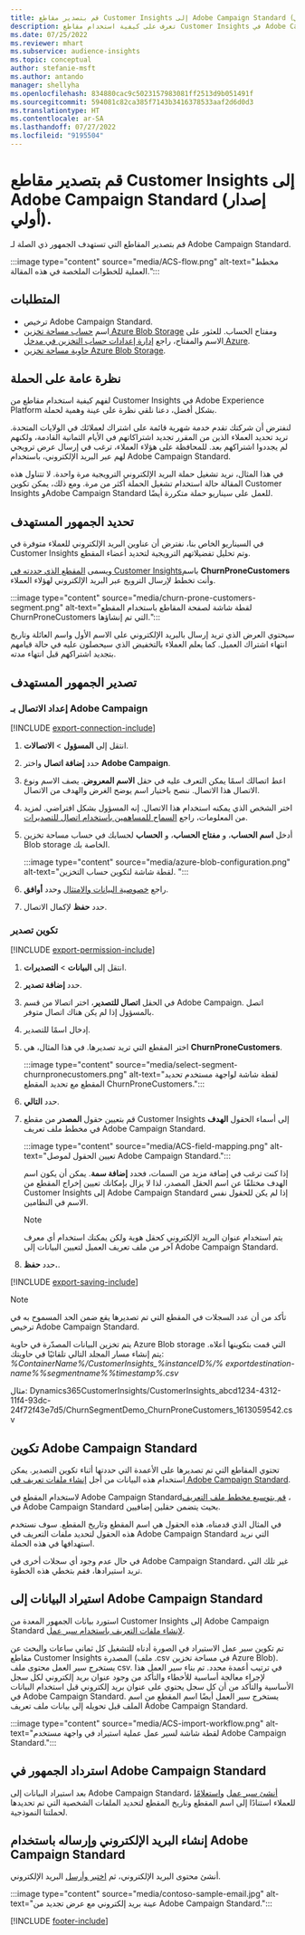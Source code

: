 ```yaml
---
title: قم بتصدير مقاطع Customer Insights إلى Adobe Campaign Standard (إصدار أولي).
description: تعرف على كيفية استخدام مقاطع Customer Insights في Adobe Campaign Standard.
ms.date: 07/25/2022
ms.reviewer: mhart
ms.subservice: audience-insights
ms.topic: conceptual
author: stefanie-msft
ms.author: antando
manager: shellyha
ms.openlocfilehash: 834880cac9c5023157983081ff2513d9b051491f
ms.sourcegitcommit: 594081c82ca385f7143b3416378533aaf2d6d0d3
ms.translationtype: HT
ms.contentlocale: ar-SA
ms.lasthandoff: 07/27/2022
ms.locfileid: "9195504"
---
```

# <a name="export-customer-insights-segments-to-adobe-campaign-standard-preview"></a>قم بتصدير مقاطع Customer Insights إلى Adobe Campaign Standard (إصدار أولي).

قم بتصدير المقاطع التي تستهدف الجمهور ذي الصلة لـ Adobe Campaign Standard.

:::image type="content" source="media/ACS-flow.png" alt-text="مخطط العملية للخطوات الملخصة في هذه المقالة.":::

## <a name="prerequisites"></a>المتطلبات

- ترخيص Adobe ‏Campaign Standard.
- اسم [حساب مساحة تخزين Azure Blob Storage](/azure/storage/blobs/create-data-lake-storage-account) ومفتاح الحساب. للعثور على الاسم والمفتاح، راجع [إدارة إعدادات حساب التخزين في مدخل Azure](/azure/storage/common/storage-account-manage).
- [حاوية مساحة تخزين Azure Blob Storage](/azure/storage/blobs/storage-quickstart-blobs-portal#create-a-container).

## <a name="campaign-overview"></a>نظرة عامة على الحملة

لفهم كيفية استخدام مقاطع من Customer Insights في Adobe Experience Platform بشكل أفضل، دعنا نلقي نظرة على عينة وهمية لحملة.

لنفترض أن شركتك تقدم خدمة شهرية قائمة على اشتراك لعملائك في الولايات المتحدة. تريد تحديد العملاء الذين من المقرر تجديد اشتراكاتهم في الأيام الثمانية القادمة، ولكنهم لم يجددوا اشتراكهم بعد. للمحافظة على هؤلاء العملاء، ترغب في إرسال عرض ترويجي لهم عبر البريد الإلكتروني، باستخدام Adobe Campaign Standard.

في هذا المثال، نريد تشغيل حملة البريد الإلكتروني الترويجية مرة واحدة. لا تتناول هذه المقالة حالة استخدام تشغيل الحملة أكثر من مرة. ومع ذلك، يمكن تكوين Customer Insights وAdobe Campaign Standard للعمل على سيناريو حملة متكررة أيضًا.

## <a name="identify-your-target-audience"></a>تحديد الجمهور المستهدف

في السيناريو الخاص بنا، نفترض أن عناوين البريد الإلكتروني للعملاء متوفرة في Customer Insights وتم تحليل تفضيلاتهم الترويجية لتحديد أعضاء المقطع.

ويسمى [المقطع الذي حددته في Customer Insights](segments.md)باسم **ChurnProneCustomers** وأنت تخطط لإرسال الترويج عبر البريد الإلكتروني لهؤلاء العملاء.

:::image type="content" source="media/churn-prone-customers-segment.png" alt-text="لقطة شاشة لصفحة المقاطع باستخدام المقطع ChurnProneCustomers التي تم إنشاؤها.":::

سيحتوي العرض الذي تريد إرسال بالبريد الإلكتروني على الاسم الأول واسم العائلة وتاريخ انتهاء اشتراك العميل. كما يعلم العملاء بالتخفيض الذي سيحصلون عليه في حالة قيامهم بتجديد اشتراكهم قبل انتهاء مدته.

## <a name="export-your-target-audience"></a>تصدير الجمهور المستهدف

### <a name="set-up-connection-to-adobe-campaign"></a>إعداد الاتصال بـ Adobe ‏Campaign

[!INCLUDE [export-connection-include](includes/export-connection-admn.md)]

1. انتقل إلى **المسؤول** > **الاتصالات**.

1. حدد **إضافة اتصال** واختر **Adobe ‏Campaign**.

1. اعط اتصالك اسمًا يمكن التعرف عليه في حقل **الاسم المعروض**. يصف الاسم ونوع الاتصال هذا الاتصال. ننصح باختيار اسم يوضح الغرض والهدف من الاتصال.

1. اختر الشخص الذي يمكنه استخدام هذا الاتصال. إنه المسؤول بشكل افتراضي. لمزيد من المعلومات، راجع [السماح للمساهمين باستخدام اتصال للتصديرات](connections.md#allow-contributors-to-use-a-connection-for-exports).

1. أدخل **اسم الحساب**، و **مفتاح الحساب**، و **الحساب** لحسابك في حساب مساحة تخزين Blob storage الخاصة بك.  

   :::image type="content" source="media/azure-blob-configuration.png" alt-text="لقطة شاشة لتكوين حساب التخزين. ":::

1. راجع [خصوصية البيانات والامتثال](connections.md#data-privacy-and-compliance) وحدد **أوافق**.

1. حدد **حفظ** لإكمال الاتصال.

### <a name="configure-an-export"></a>تكوين تصدير

[!INCLUDE [export-permission-include](includes/export-permission.md)]

1. انتقل إلى **البيانات** > **التصديرات**.

1. حدد **إضافة تصدير**.

1. في الحقل **اتصال للتصدير**، اختر اتصالا من قسم Adobe Campaign. اتصل بالمسؤول إذا لم يكن هناك اتصال متوفر.

1. إدخال اسمًا للتصدير.

1. اختر المقطع التي تريد تصديرها. في هذا المثال، هي **ChurnProneCustomers**.

   :::image type="content" source="media/select-segment-churnpronecustomers.png" alt-text="لقطة شاشة لواجهة مستخدم تحديد المقطع مع تحديد المقطع ChurnProneCustomers.":::

1. حدد **التالي**.

1. قم بتعيين حقول **المصدر** من مقطع Customer Insights إلى أسماء الحقول **الهدف** في مخطط ملف تعريف Adobe Campaign Standard.

   :::image type="content" source="media/ACS-field-mapping.png" alt-text="تعيين الحقول لموصل Adobe Campaign Standard.":::

   إذا كنت ترغب في إضافة مزيد من السمات، فحدد **إضافة سمة**. يمكن أن يكون اسم الهدف مختلفًا عن اسم الحقل المصدر، لذا لا يزال بإمكانك تعيين إخراج المقطع من Customer Insights إلى Adobe Campaign Standard إذا لم يكن للحقول نفس الاسم في النظامين.

   > [!NOTE]
   > يتم استخدام عنوان البريد الإلكتروني كحقل هوية ولكن يمكنك استخدام أي معرف آخر من ملف تعريف العميل لتعيين البيانات إلى Adobe Campaign Standard.

1. حدد **حفظ.**.

[!INCLUDE [export-saving-include](includes/export-saving.md)]

> [!NOTE]
> تأكد من أن عدد السجلات في المقطع التي تم تصديرها يقع ضمن الحد المسموح به في ترخيص Adobe Campaign Standard.

يتم تخزين البيانات المصدّرة في حاوية Azure Blob storage التي قمت بتكوينها أعلاه. يتم إنشاء مسار المجلد التالي تلقائيًا في حاويتك: *%ContainerName%/CustomerInsights_%instanceID%/% exportdestination-name%_%segmentname%_%timestamp%.csv*

مثال: Dynamics365CustomerInsights/CustomerInsights_abcd1234-4312-11f4-93dc-24f72f43e7d5/ChurnSegmentDemo_ChurnProneCustomers_1613059542.csv

## <a name="configure-adobe-campaign-standard"></a>تكوين Adobe Campaign Standard

تحتوي المقاطع التي تم تصديرها على الأعمدة التي حددتها أثناء تكوين التصدير. يمكن استخدام هذه البيانات من أجل [إنشاء ملفات تعريف في Adobe Campaign Standard](https://experienceleague.adobe.com/docs/campaign-standard/using/profiles-and-audiences/managing-profiles/about-profiles.html#managing-profiles).

لاستخدام المقطع في Adobe ‏Campaign Standard‏، [قم بتوسيع مخطط ملف التعريف](https://experienceleague.adobe.com/docs/campaign-standard/using/developing/use-cases--extending-resources/extending-the-profile-resource-with-a-new-field.html#developing) في Adobe Campaign Standard بحيث يتضمن حقلين إضافيين.

في المثال الذي قدمناه، هذه الحقول هي اسم المقطع وتاريخ المقطع. سوف نستخدم هذه الحقول لتحديد ملفات التعريف في Adobe Campaign Standard التي نريد استهدافها في هذه الحملة.

في حال عدم وجود أي سجلات أخرى في Adobe Campaign Standard، غير تلك التي تريد استيرادها، فقم بتخطي هذه الخطوة.

## <a name="import-data-into-adobe-campaign-standard"></a>استيراد البيانات إلى Adobe Campaign Standard

استورد بيانات الجمهور المعدة من Customer Insights إلى Adobe Campaign Standard [لإنشاء ملفات التعريف باستخدام سير عمل](https://experienceleague.adobe.com/docs/campaign-standard/using/profiles-and-audiences/managing-profiles/creating-profiles.html#profiles-and-audiences).

تم تكوين سير عمل الاستيراد في الصورة أدناه للتشغيل كل ثماني ساعات والبحث عن مقاطع Customer Insights المصدرة (ملف .csv في مساحة تخزين Azure Blob). يستخرج سير العمل محتوى ملف csv. في ترتيب أعمدة محدد. تم بناء سير العمل هذا لإجراء معالجة أساسية للأخطاء والتأكد من وجود عنوان بريد إلكتروني لكل سجل الأساسية والتأكد من أن كل سجل يحتوي على عنوان بريد إلكتروني قبل استخدام البيانات في Adobe Campaign Standard. يستخرج سير العمل أيضًا اسم المقطع من اسم الملف قبل تحويله إلى بيانات ملف تعريف Adobe Campaign Standard.

:::image type="content" source="media/ACS-import-workflow.png" alt-text="لقطة شاشة لسير عمل عملية استيراد في واجهة مستخدم Adobe Campaign Standard.":::

## <a name="retrieve-the-audience-in-adobe-campaign-standard"></a>استرداد الجمهور في Adobe Campaign Standard

بعد استيراد البيانات إلى Adobe ‏Campaign Standard، [أنشئ سير عمل](https://experienceleague.adobe.com/docs/campaign-standard/using/managing-processes-and-data/workflow-general-operation/building-a-workflow.html#managing-processes-and-data) و[استعلامًا](https://experienceleague.adobe.com/docs/campaign-standard/using/managing-processes-and-data/targeting-activities/query.html#managing-processes-and-data) للعملاء استنادًا إلى اسم المقطع وتاريخ المقطع لتحديد الملفات الشخصية التي تم تحديدها لحملتنا النموذجية.

## <a name="create-and-send-the-email-using-adobe-campaign-standard"></a>إنشاء البريد الإلكتروني وإرساله باستخدام Adobe Campaign Standard

أنشئ محتوى البريد الإلكتروني، ثم [اختبر وأرسل](https://experienceleague.adobe.com/docs/campaign-standard/using/testing-and-sending/get-started-sending-messages.html#preparing-and-testing-messages) البريد الإلكتروني.

:::image type="content" source="media/contoso-sample-email.jpg" alt-text="عينة بريد إلكتروني مع عرض تجديد من Adobe Campaign Standard.":::

[!INCLUDE [footer-include](includes/footer-banner.md)]
